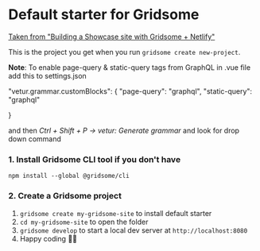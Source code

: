 # Default starter for Gridsome
[Taken from "Building a Showcase site with Gridsome + Netlify"]( https://medium.com/the-web-tub/building-a-showcase-site-with-gridsome-netlify-977d51432838)

This is the project you get when you run `gridsome create new-project`.

**Note**: To enable page-query & static-query tags from GraphQL in .vue file
add this to settings.json 

"vetur.grammar.customBlocks": {
        "page-query": "graphql",
        "static-query": "graphql"

 }

 and then *Ctrl + Shift + P -> vetur: Generate grammar* and look for drop down command

### 1. Install Gridsome CLI tool if you don't have

`npm install --global @gridsome/cli`

### 2. Create a Gridsome project

1. `gridsome create my-gridsome-site` to install default starter
2. `cd my-gridsome-site` to open the folder
3. `gridsome develop` to start a local dev server at `http://localhost:8080`
4. Happy coding 🎉🙌
